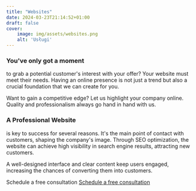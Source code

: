 ```yaml
---
title: "Websites"
date: 2024-03-23T21:14:52+01:00
draft: false
cover:
    image: img/assets/websites.png
    alt: 'Usługi'
---
```


### You've only got a moment

to grab a potential customer's interest with your offer? Your website must meet their needs. Having an online presence is not just a trend but also a crucial foundation that we can create for you.

Want to gain a competitive edge? Let us highlight your company online. Quality and professionalism always go hand in hand with us.
### A Professional Website

is key to success for several reasons. It's the main point of contact with customers, shaping the company's image. Through SEO optimization, the website can achieve high visibility in search engine results, attracting new customers.

A well-designed interface and clear content keep users engaged, increasing the chances of converting them into customers.

Schedule a free consultation
[Schedule a free consultation](https://szulinek.pl/en/contact)